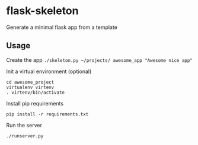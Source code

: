 # flask-skeleton
Generate a minimal flask app from a template

## Usage
Create the app
`./skeleton.py ~/projects/ awesome_app "Awesome nice app"`

Init a virtual environment (optional)
```
cd awesome_project
virtualenv virtenv
. virtenv/bin/activate
```

Install pip requirements
```
pip install -r requirements.txt
```

Run the server
```
./runserver.py
```
